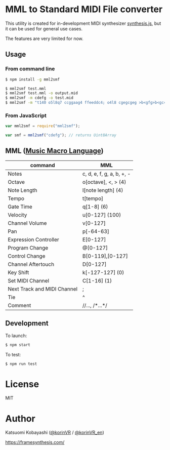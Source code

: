 # MML to Standard MIDI File converter

This utility is created for in-development MIDI synthesizer [synthesis.js](https://github.com/korinVR/synthesis.js), but it can be used for general use cases.

The features are very limited for now.

## Usage

### From command line

```bash
$ npm install -g mml2smf

$ mml2smf test.mml
$ mml2smf test.mml -o output.mid
$ mml2smf -m cdefg -o test.mid
$ mml2smf -m "t140 o5l8q7 ccggaag4 ffeeddc4; o4l8 cgegcgeg >b<gfg>b<gc4" -o test.mid
```

### From JavaScript

```js
var mml2smf = require("mml2smf");

var smf = mml2smf("cdefg"); // returns Uint8Array
```

## MML ([Music Macro Language](https://en.wikipedia.org/wiki/Music_Macro_Language))

command|MML
-------|---
Notes|c, d, e, f, g, a, b, +, -
Octave|o\[octave\], &lt;, &gt; (4)
Note Length|l\[note length\] (4)
Tempo|t\[tempo\]
Gate Time|q\[1-8\] (6)
Velocity|u\[0-127\] (100)
Channel Volume|v\[0-127\]
Pan|p\[-64-63\]
Expression Controller|E\[0-127\]
Program Change|@\[0-127\]
Control Change|B\[0-119\],\[0-127\]
Channel Aftertouch|D\[0-127\]
Key Shift|k\[-127-127\] (0)
Set MIDI Channel|C\[1-16\] (1)
Next Track and MIDI Channel|;
Tie|^
Comment|//..., /\*...\*/

## Development

To launch:

```bash
$ npm start
```

To test:

```bash
$ npm run test
```

# License

MIT

# Author

Katsuomi Kobayashi ([@korinVR](https://twitter.com/korinVR) / [@korinVR_en](https://twitter.com/korinVR_en))

https://framesynthesis.com/

